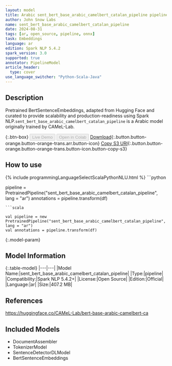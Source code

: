 ```yaml
---
layout: model
title: Arabic sent_bert_base_arabic_camelbert_catalan_pipeline pipeline BertSentenceEmbeddings from CAMeL-Lab
author: John Snow Labs
name: sent_bert_base_arabic_camelbert_catalan_pipeline
date: 2024-08-31
tags: [ar, open_source, pipeline, onnx]
task: Embeddings
language: ar
edition: Spark NLP 5.4.2
spark_version: 3.0
supported: true
annotator: PipelineModel
article_header:
  type: cover
use_language_switcher: "Python-Scala-Java"
---
```


## Description

Pretrained BertSentenceEmbeddings, adapted from Hugging Face and curated to provide scalability and production-readiness using Spark NLP.`sent_bert_base_arabic_camelbert_catalan_pipeline` is a Arabic model originally trained by CAMeL-Lab.

{:.btn-box}
<button class="button button-orange" disabled>Live Demo</button>
<button class="button button-orange" disabled>Open in Colab</button>
[Download](https://s3.amazonaws.com/auxdata.johnsnowlabs.com/public/models/sent_bert_base_arabic_camelbert_catalan_pipeline_ar_5.4.2_3.0_1725122057557.zip){:.button.button-orange.button-orange-trans.arr.button-icon}
[Copy S3 URI](s3://auxdata.johnsnowlabs.com/public/models/sent_bert_base_arabic_camelbert_catalan_pipeline_ar_5.4.2_3.0_1725122057557.zip){:.button.button-orange.button-orange-trans.button-icon.button-copy-s3}

## How to use



<div class="tabs-box" markdown="1">
{% include programmingLanguageSelectScalaPythonNLU.html %}
```python

pipeline = PretrainedPipeline("sent_bert_base_arabic_camelbert_catalan_pipeline", lang = "ar")
annotations =  pipeline.transform(df)   

```
```scala

val pipeline = new PretrainedPipeline("sent_bert_base_arabic_camelbert_catalan_pipeline", lang = "ar")
val annotations = pipeline.transform(df)

```
</div>

{:.model-param}
## Model Information

{:.table-model}
|---|---|
|Model Name:|sent_bert_base_arabic_camelbert_catalan_pipeline|
|Type:|pipeline|
|Compatibility:|Spark NLP 5.4.2+|
|License:|Open Source|
|Edition:|Official|
|Language:|ar|
|Size:|407.2 MB|

## References

https://huggingface.co/CAMeL-Lab/bert-base-arabic-camelbert-ca

## Included Models

- DocumentAssembler
- TokenizerModel
- SentenceDetectorDLModel
- BertSentenceEmbeddings